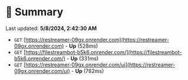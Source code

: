 # 📖 Summary
Last updated: **5/8/2024, 2:42:30 AM**

- `GET` [https://restreamer-09gx.onrender.com](https://restreamer-09gx.onrender.com) - **Up** (528ms)
- `GET` [https://filestreambot-b5k6.onrender.com/](https://filestreambot-b5k6.onrender.com/) - **Up** (331ms)
- `GET` [https://restreamer-09gx.onrender.com/ui](https://restreamer-09gx.onrender.com/ui) - **Up** (782ms)
